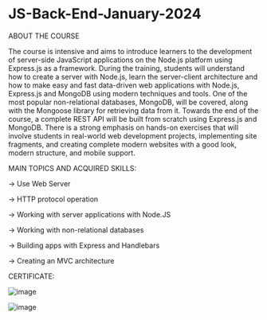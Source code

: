 # JS-Back-End-January-2024
ABOUT THE COURSE

The course is intensive and aims to introduce learners to the development of server-side JavaScript applications on the Node.js platform using Express.js as a framework. During the training, students will understand how to create a server with Node.js, learn the server-client architecture and how to make easy and fast data-driven web applications with Node.js, Express.js and MongoDB using modern techniques and tools. One of the most popular non-relational databases, MongoDB, will be covered, along with the Mongoose library for retrieving data from it. Towards the end of the course, a complete REST API will be built from scratch using Express.js and MongoDB. There is a strong emphasis on hands-on exercises that will involve students in real-world web development projects, implementing site fragments, and creating complete modern websites with a good look, modern structure, and mobile support.



MAIN TOPICS AND ACQUIRED SKILLS:


-> Use Web Server

-> HTTP protocol operation

-> Working with server applications with Node.JS

-> Working with non-relational databases

-> Building apps with Express and Handlebars

-> Creating an MVC architecture



CERTIFICATE:

![image](https://github.com/IoanVelev/JS-Back-End-January-2024/assets/131281353/918cb47d-fb26-42ce-9322-deac4bda37de)




![image](https://github.com/IoanVelev/JS-Back-End-January-2024/assets/131281353/3d1ab0b0-fcb5-4576-8744-378235b452d8)




